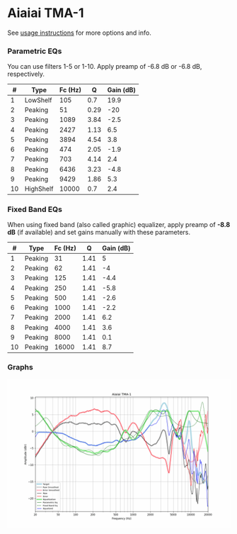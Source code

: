 # Aiaiai TMA-1
See [usage instructions](https://github.com/jaakkopasanen/AutoEq#usage) for more options and info.

### Parametric EQs
You can use filters 1-5 or 1-10. Apply preamp of -6.8 dB or -6.8 dB, respectively.

|   # | Type      |   Fc (Hz) |    Q |   Gain (dB) |
|-----|-----------|-----------|------|-------------|
|   1 | LowShelf  |       105 | 0.7  |        19.9 |
|   2 | Peaking   |        51 | 0.29 |       -20   |
|   3 | Peaking   |      1089 | 3.84 |        -2.5 |
|   4 | Peaking   |      2427 | 1.13 |         6.5 |
|   5 | Peaking   |      3894 | 4.54 |         3.8 |
|   6 | Peaking   |       474 | 2.05 |        -1.9 |
|   7 | Peaking   |       703 | 4.14 |         2.4 |
|   8 | Peaking   |      6436 | 3.23 |        -4.8 |
|   9 | Peaking   |      9429 | 1.86 |         5.3 |
|  10 | HighShelf |     10000 | 0.7  |         2.4 |

### Fixed Band EQs
When using fixed band (also called graphic) equalizer, apply preamp of **-8.8 dB** (if available) and set gains manually with these parameters.

|   # | Type    |   Fc (Hz) |    Q |   Gain (dB) |
|-----|---------|-----------|------|-------------|
|   1 | Peaking |        31 | 1.41 |         5   |
|   2 | Peaking |        62 | 1.41 |        -4   |
|   3 | Peaking |       125 | 1.41 |        -4.4 |
|   4 | Peaking |       250 | 1.41 |        -5.8 |
|   5 | Peaking |       500 | 1.41 |        -2.6 |
|   6 | Peaking |      1000 | 1.41 |        -2.2 |
|   7 | Peaking |      2000 | 1.41 |         6.2 |
|   8 | Peaking |      4000 | 1.41 |         3.6 |
|   9 | Peaking |      8000 | 1.41 |         0.1 |
|  10 | Peaking |     16000 | 1.41 |         8.7 |

### Graphs
![](./Aiaiai%20TMA-1.png)
